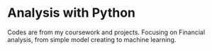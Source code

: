 # Analysis with Python
Codes are from my coursework and projects.
Focusing on Financial analysis, from simple model creating to machine learning.
